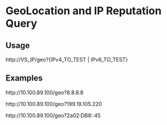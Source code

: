 
# GeoLocation and IP Reputation Query

## Usage
http://VS_IP/geo?{IPv4_TO_TEST | IPv6_TO_TEST}

## Examples
http://<i></i>10.100.89.100/geo?8.8.8.8

http://<i></i>10.100.89.100/geo?199.19.105.220

http://<i></i>10.100.89.100/geo?2a02:DB8::45
